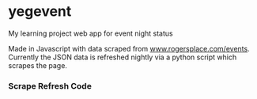 # yegevent
My learning project web app for event night status

Made in Javascript with data scraped from www.rogersplace.com/events. Currently the JSON data is refreshed nightly via a python script which scrapes the page.

### Scrape Refresh Code
```python
```
